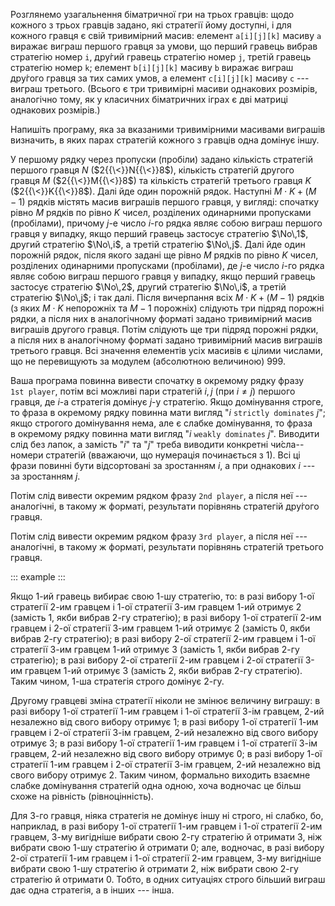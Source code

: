 Розглянемо узагальнення біматричної гри на трьох гравців: щодо кожного з
трьох гравців задано, які стратегії йому доступні, і для кожного гравця
є свій тривимірний масив: елемент `a[i][j][k]` масиву `a` виражає виграш
першого гравця за умови, що перший гравець вибрав стратегію номер `i`,
дру́гий гравець стратегію номер `j`, третій гравець стратегію номер `k`;
елемент `b[i][j][k]` масиву `b` виражає виграш дру́гого гравця за тих
самих умов, а елемент `с[i][j][k]` масиву `c` --- виграш третього.
(Всього є три тривимірні масиви однакових розмірів, аналогічно тому, як
у класичних біматричних іграх є дві матриці однакових розмірів.)

Напишіть програму, яка за вказаними тривимірними масивами виграшів
визначить, в яких парах стратегій кожного з гравців одна домінує іншу.

У першому рядку через пропуски (пробіли) задано кількість стратегій
першого гравця $N$ ($2{{\<}}N{{\<}}8$), кількість стратегій другого
гравця $M$ ($2{{\<}}M{{\<}}8$) та кількість стратегій третього гравця
$K$ ($2{{\<}}K{{\<}}8$). Далі йде один порожній рядок. Наступні
${M\cdot{}K}{{+}}{(M-1)}$ рядків містять масив виграшів першого гравця,
у вигляді: спочатку рівно $M$ рядків по рівно $K$ чисел, розділених
одинарними пропусками (пробілами), причому $j$-е число $i$-го рядка
являє собою виграш першого гравця у випадку, якщо перший гравець
застосує стратегію $\No\,1$, другий стратегію $\No\,i$, а третій
стратегію $\No\,j$. Далі йде один порожній рядок, після якого задані ще
рівно $M$ рядків по рівно $K$ чисел, розділених одинарними пропусками
(пробілами), де $j$-е число $i$-го рядка являє собою виграш першого
гравця у випадку, якщо перший гравець застосує стратегію $\No\,2$,
другий стратегію $\No\,i$, а третій стратегію $\No\,j$; і так далі.
Після вичерпання всіх ${M\cdot{}K}{{+}}{(M-1)}$ рядків (з яких
${M\cdot{}K}$ непорожніх та ${M{-}1}$ порожніх) слідують три підряд
порожні рядки, а після них в аналогічному форматі задано тривимірний
масив виграшів другого гравця. Потім слідують ще три підряд порожні
рядки, а після них в аналогічному форматі задано тривимірний масив
виграшів третього гравця. Всі значення елементів усіх масивів є цілими
числами, що не перевищують за модулем (абсолютною величиною) 999.

Ваша програма повинна вивести спочатку в окремому рядку фразу
`1st player`, потім всі можливі пари стратегій $i,\,j$ (при $i{\neq}j$)
першого гравця, де $i$-а стратегія домінує $j$-у стратегію. Якщо
домінування строге, то фраза в окремому рядку повинна мати вигляд
"$i$ `strictly dominates` $j$"; якщо строгого домінування нема, але є
слабке домінування, то фраза в окремому рядку повинна мати вигляд
"$i$ `weakly dominates` $j$". Виводити слід без лапок, а замість "$i$"
та "$j$" треба виводити конкретні чи́сла--номери стратегій (вважаючи, що
нумерація починається з 1). Всі ці фрази повинні бути відсортовані за
зростанням $i$, а при однакових $i$ --- за зростанням $j$.

Потім слід вивести окремим рядком фразу `2nd player`, а після неї ---
аналогічні, в такому ж форматі, результати порівнянь стратегій дру́гого
гравця.

Потім слід вивести окремим рядком фразу `3rd player`, а після неї ---
аналогічні, в такому ж форматі, результати порівнянь стратегій третього
гравця.

::: example
:::

Якщо 1-ий гравець вибирає свою 1-шу стратегію, то: в разі вибору 1-ої
стратегії 2-им гравцем і 1-ої стратегії 3-им гравцем 1-ий отримує 2
(замість 1, якби вибрав 2-гу стратегію); в разі вибору 1-ої стратегії
2-им гравцем і 2-ої стратегії 3-им гравцем 1-ий отримує 2 (замість 0,
якби вибрав 2-гу стратегію); в разі вибору 2-ої стратегії 2-им гравцем і
1-ої стратегії 3-им гравцем 1-ий отримує 3 (замість 1, якби вибрав 2-гу
стратегію); в разі вибору 2-ої стратегії 2-им гравцем і 2-ої стратегії
3-им гравцем 1-ий отримує 3 (замість 2, якби вибрав 2-гу стратегію).
Таким чином, 1-ша стратегія строго домінує 2-гу.

Другому гравцеві зміна стратегії ніколи не змінює величину виграшу: в
разі вибору 1-ої стратегії 1-им гравцем і 1-ої стратегії 3-ім гравцем,
2-ий незалежно від свого вибору отримує 1; в разі вибору 1-ої стратегії
1-им гравцем і 2-ої стратегії 3-ім гравцем, 2-ий незалежно від свого
вибору отримує 3; в разі вибору 1-ої стратегії 1-им гравцем і 1-ої
стратегії 3-ім гравцем, 2-ий незалежно від свого вибору отримує 0; в
разі вибору 1-ої стратегії 1-им гравцем і 2-ої стратегії 3-ім гравцем,
2-ий незалежно від свого вибору отримує 2. Таким чином, формально
виходить взаємне слабке домінування стратегій одна одною, хоча водночас
це більш схоже на рівність (рівноцінність).

Для 3-го гравця, ніяка стратегія не домінує іншу ні строго, ні слабко,
бо, наприклад, в разі вибору 1-ої стратегії 1-им гравцем і 1-ої
стратегії 2-им гравцем, 3-му вигідніше вибрати свою 2-гу стратегію й
отримати 3, ніж вибрати свою 1-шу стратегію й отримати 0; але, водночас,
в разі вибору 2-ої стратегії 1-им гравцем і 1-ої стратегії 2-им гравцем,
3-му вигідніше вибрати свою 1-шу стратегію й отримати 2, ніж вибрати
свою 2-гу стратегію й отримати 0. Тобто, в одних ситуаціях строго
більший виграш дає одна стратегія, а в інших --- інша.
